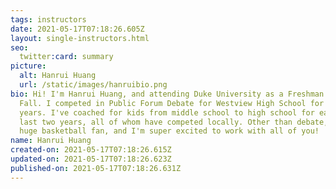 ```yaml
---
tags: instructors
date: 2021-05-17T07:18:26.605Z
layout: single-instructors.html
seo:
  twitter:card: summary
picture:
  alt: Hanrui Huang
  url: /static/images/hanruibio.png
bio: Hi! I'm Hanrui Huang, and attending Duke University as a Freshman in the
  Fall. I competed in Public Forum Debate for Westview High School for three
  years. I've coached for kids from middle school to high school for each of the
  last two years, all of whom have competed locally. Other than debate, I'm a
  huge basketball fan, and I'm super excited to work with all of you!
name: Hanrui Huang
created-on: 2021-05-17T07:18:26.615Z
updated-on: 2021-05-17T07:18:26.623Z
published-on: 2021-05-17T07:18:26.631Z
---
```

